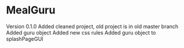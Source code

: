 # MealGuru

Version 0.1.0
Added cleaned project, old project is in old master branch
Added guru object
Added new css rules
Added guru object to splashPageGUI

